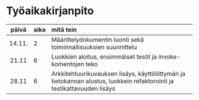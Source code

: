 # Työaikakirjanpito

| päivä | aika | mitä tein  |
| :----:|:-----| :-----|
| 14.11.| 2    | Määrittelydokumentin luonti sekä toiminnallisuuksien suunnittelu |
| 21.11 | 6    | Luokkien aloitus, ensimmäiset testit ja invoke-komentojen teko   | 
| 28.11 | 6    | Arkkitehtuurikuvauksen lisäys, käyttöliittymän ja tietokannan alustus, luokkein refaktorointi ja testikattavuuden lisäys   | 
